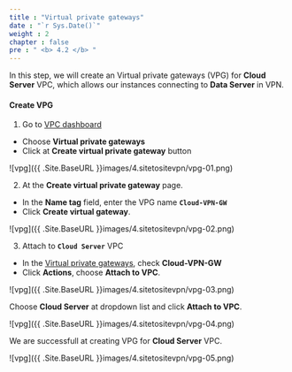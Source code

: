 ```yaml
---
title : "Virtual private gateways"
date : "`r Sys.Date()`"
weight : 2
chapter : false
pre : " <b> 4.2 </b> "
---
```



In this step, we will create an Virtual private gateways (VPG) for **Cloud Server** VPC, which allows our instances connecting to **Data Server** in VPN. 

#### Create **VPG**

1. Go to [VPC dashboard](https://console.aws.amazon.com/vpcconsole/)
  + Choose **Virtual private gateways**
  + Click at **Create virtual private gateway** button



![vpg]({{ .Site.BaseURL }}images/4.sitetositevpn/vpg-01.png)

2. At the **Create virtual private gateway** page.
  + In the **Name tag** field, enter the VPG name **`Cloud-VPN-GW`**
  + Click **Create virtual gateway**.

![vpg]({{ .Site.BaseURL }}images/4.sitetositevpn/vpg-02.png)


3. Attach to **`Cloud Server`** VPC
  + In the [Virtual private gateways](https://console.aws.amazon.com/vpcconsole/home#VpnGateways:), check **Cloud-VPN-GW**
  + Click **Actions**, choose **Attach to VPC**.

![vpg]({{ .Site.BaseURL }}images/4.sitetositevpn/vpg-03.png)

Choose **Cloud Server** at dropdown list and click **Attach to VPC**.

![vpg]({{ .Site.BaseURL }}images/4.sitetositevpn/vpg-04.png)

We are successfull at creating VPG for **Cloud Server** VPC.

![vpg]({{ .Site.BaseURL }}images/4.sitetositevpn/vpg-05.png)